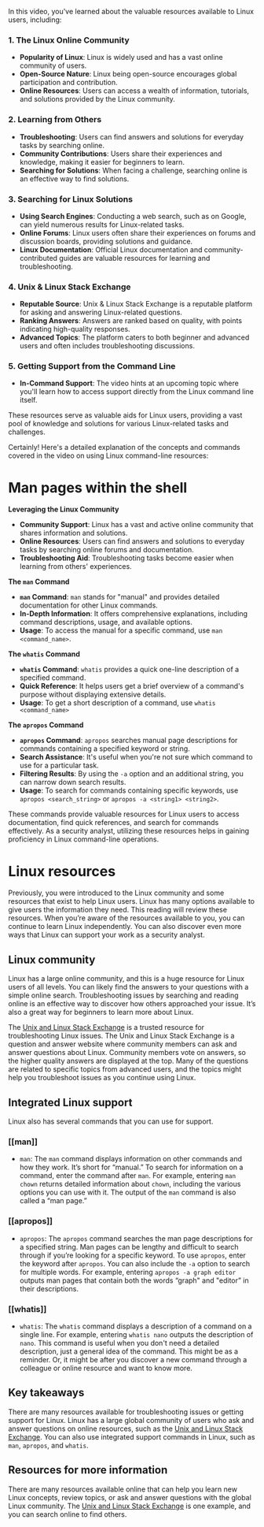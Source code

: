 In this video, you've learned about the valuable resources available to Linux users, including:

### **1. The Linux Online Community**

- **Popularity of Linux**: Linux is widely used and has a vast online community of users.
- **Open-Source Nature**: Linux being open-source encourages global participation and contribution.
- **Online Resources**: Users can access a wealth of information, tutorials, and solutions provided by the Linux community.

### **2. Learning from Others**

- **Troubleshooting**: Users can find answers and solutions for everyday tasks by searching online.
- **Community Contributions**: Users share their experiences and knowledge, making it easier for beginners to learn.
- **Searching for Solutions**: When facing a challenge, searching online is an effective way to find solutions.

### **3. Searching for Linux Solutions**

- **Using Search Engines**: Conducting a web search, such as on Google, can yield numerous results for Linux-related tasks.
- **Online Forums**: Linux users often share their experiences on forums and discussion boards, providing solutions and guidance.
- **Linux Documentation**: Official Linux documentation and community-contributed guides are valuable resources for learning and troubleshooting.

### **4. Unix & Linux Stack Exchange**

- **Reputable Source**: Unix & Linux Stack Exchange is a reputable platform for asking and answering Linux-related questions.
- **Ranking Answers**: Answers are ranked based on quality, with points indicating high-quality responses.
- **Advanced Topics**: The platform caters to both beginner and advanced users and often includes troubleshooting discussions.

### **5. Getting Support from the Command Line**

- **In-Command Support**: The video hints at an upcoming topic where you'll learn how to access support directly from the Linux command line itself.

These resources serve as valuable aids for Linux users, providing a vast pool of knowledge and solutions for various Linux-related tasks and challenges.

Certainly! Here's a detailed explanation of the concepts and commands covered in the video on using Linux command-line resources:

# Man pages within the shell


**Leveraging the Linux Community**
- **Community Support**: Linux has a vast and active online community that shares information and solutions.
- **Online Resources**: Users can find answers and solutions to everyday tasks by searching online forums and documentation.
- **Troubleshooting Aid**: Troubleshooting tasks become easier when learning from others' experiences.
  
**The `man` Command**
- **`man` Command**: `man` stands for "manual" and provides detailed documentation for other Linux commands.
- **In-Depth Information**: It offers comprehensive explanations, including command descriptions, usage, and available options.
- **Usage**: To access the manual for a specific command, use `man <command_name>`.

**The `whatis` Command**
- **`whatis` Command**: `whatis` provides a quick one-line description of a specified command.
- **Quick Reference**: It helps users get a brief overview of a command's purpose without displaying extensive details.
- **Usage**: To get a short description of a command, use `whatis <command_name>`

**The `apropos` Command**
- **`apropos` Command**: `apropos` searches manual page descriptions for commands containing a specified keyword or string.
- **Search Assistance**: It's useful when you're not sure which command to use for a particular task.
- **Filtering Results**: By using the `-a` option and an additional string, you can narrow down search results.
- **Usage**: To search for commands containing specific keywords, use `apropos <search_string>` or `apropos -a <string1> <string2>`.

These commands provide valuable resources for Linux users to access documentation, find quick references, and search for commands effectively. As a security analyst, utilizing these resources helps in gaining proficiency in Linux command-line operations.

# Linux resources

Previously, you were introduced to the Linux community and some resources that exist to help Linux users. Linux has many options available to give users the information they need. This reading will review these resources. When you’re aware of the resources available to you, you can continue to learn Linux independently. You can also discover even more ways that Linux can support your work as a security analyst.

## Linux community

Linux has a large online community, and this is a huge resource for Linux users of all levels. You can likely find the answers to your questions with a simple online search. Troubleshooting issues by searching and reading online is an effective way to discover how others approached your issue. It’s also a great way for beginners to learn more about Linux.

The [Unix and Linux Stack Exchange](https://unix.stackexchange.com/) is a trusted resource for troubleshooting Linux issues. The Unix and Linux Stack Exchange is a question and answer website where community members can ask and answer questions about Linux. Community members vote on answers, so the higher quality answers are displayed at the top. Many of the questions are related to specific topics from advanced users, and the topics might help you troubleshoot issues as you continue using Linux.

## Integrated Linux support

Linux also has several commands that you can use for support.
### **[[man]]**
- `man`: The `man` command displays information on other commands and how they work. It’s short for “manual.” To search for information on a command, enter the command after `man`. For example, entering `man chown` returns detailed information about `chown`, including the various options you can use with it. The output of the `man` command is also called a “man page.”
### **[[apropos]]**
- `apropos`: The `apropos` command searches the man page descriptions for a specified string. Man pages can be lengthy and difficult to search through if you’re looking for a specific keyword. To use `apropos`, enter the keyword after `apropos`. You can also include the `-a` option to search for multiple words. For example, entering `apropos -a graph editor` outputs man pages that contain both the words “graph" and "editor” in their descriptions.
### **[[whatis]]**
- `whatis`: The `whatis` command displays a description of a command on a single line. For example, entering `whatis nano` outputs the description of `nano`. This command is useful when you don't need a detailed description, just a general idea of the command. This might be as a reminder. Or, it might be after you discover a new command through a colleague or online resource and want to know more.

## Key takeaways

There are many resources available for troubleshooting issues or getting support for Linux. Linux has a large global community of users who ask and answer questions on online resources, such as the [Unix and Linux Stack Exchange](https://unix.stackexchange.com/). You can also use integrated support commands in Linux, such as `man`, `apropos`, and `whatis`.

## Resources for more information

There are many resources available online that can help you learn new Linux concepts, review topics, or ask and answer questions with the global Linux community. The [Unix and Linux Stack Exchange](https://unix.stackexchange.com/) is one example, and you can search online to find others.